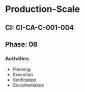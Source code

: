 # Production-Scale

## CI: CI-CA-C-001-004
## Phase: 08

### Activities
- Planning
- Execution
- Verification
- Documentation
